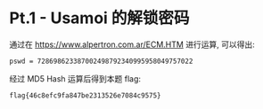 # Pt.1 - Usamoi 的解锁密码

通过在 <https://www.alpertron.com.ar/ECM.HTM> 进行运算, 可以得出:

`pswd = 728698623387002498792340995958049757022`

经过 MD5 Hash 运算后得到本题 flag:

`flag{46c8efc9fa847be2313526e7084c9575}`
